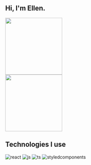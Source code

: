 ## Hi, I'm Ellen.

<img height="180em" src="![Fraga GitHub stats](https://github-readme-stats.vercel.app/api?username=ellenassis&show_icons=true&theme=omni&count_private=true)"/><br />
<img height="180em" src="https://github-readme-stats.vercel.app/api/top-langs/?username=ellenassis&layout=compact&langs_count=7&theme=omni"/>


## Technologies I use

<div style="display: inline_block">
  <img align="center" alt="react" src="https://img.shields.io/badge/React-19cffe?style=for-the-badge&logo=react&logoColor=white" />
  <img align="center" alt="js" src="https://img.shields.io/badge/JavaScript-F7DF1E?style=for-the-badge&logo=javascript&logoColor=black" />
  <img align="center" alt="ts" src="https://img.shields.io/badge/TypeScript-007ACC?style=for-the-badge&logo=typescript&logoColor=white" />
  <img align="center" alt="styledcomponents" src="https://img.shields.io/badge/Styled%20Components-da7c84?style=for-the-badge&logo=styledcomponents&logoColor=white" />
</div><br/>
